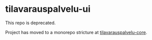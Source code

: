 # tilavarauspalvelu-ui

This repo is deprecated.

Project has moved to a monorepo stricture at [tilavarauspalvelu-core](https://github.com/City-of-Helsinki/tilavarauspalvelu-core).
